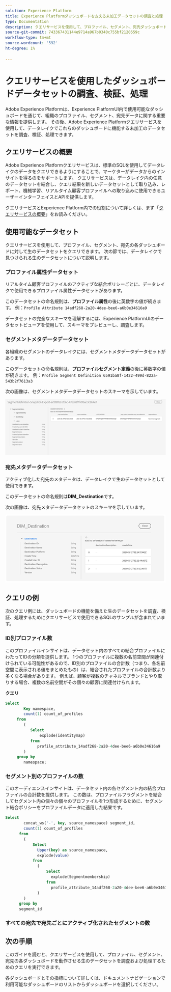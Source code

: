 ```yaml
---
solution: Experience Platform
title: Experience Platformダッシュボードを支える未加工データセットの調査と処理
type: Documentation
description: クエリサービスを使用して、プロファイル、セグメント、宛先ダッシュボードを機能させる生のデータセットを調査し、処理する方法をExperience Platformで説明します。
source-git-commit: 743367431144e9714a967b0340c755bf2120559c
workflow-type: tm+mt
source-wordcount: '592'
ht-degree: 1%

---
```



# クエリサービスを使用したダッシュボードデータセットの調査、検証、処理

Adobe Experience Platformは、Experience PlatformUI内で使用可能なダッシュボードを通じて、組織のプロファイル、セグメント、宛先データに関する重要な情報を提供します。 その後、Adobe Experience Platformクエリサービスを使用して、データレイクでこれらのダッシュボードに機能する未加工のデータセットを調査、検証、処理できます。

## クエリサービスの概要

Adobe Experience Platformクエリサービスは、標準のSQLを使用してデータレイクのデータをクエリできるようにすることで、マーケターがデータからのインサイトを得るのをサポートします。 クエリサービスは、データレイク内の任意のデータセットを結合し、クエリ結果を新しいデータセットとして取り込み、レポート、機械学習、リアルタイム顧客プロファイルへの取り込みに使用できるユーザーインターフェイスとAPIを提供します。

クエリサービスとExperience Platform内での役割について詳しくは、まず「[クエリサービスの概要](../query-service/home.md)」をお読みください。

## 使用可能なデータセット

クエリサービスを使用して、プロファイル、セグメント、宛先の各ダッシュボードに対して生のデータセットをクエリできます。 次の節では、データレイクで見つけられる生のデータセットについて説明します。

### プロファイル属性データセット

リアルタイム顧客プロファイルのアクティブな結合ポリシーごとに、データレイクで使用できるプロファイル属性データセットがあります。

このデータセットの命名規則は、**プロファイル属性**&#x200B;の後に英数字の値が続きます。 例：`Profile Attribute 14adf268-2a20-4dee-bee6-a6b0e34616a9`

データセットの完全なスキーマを理解するには、Experience PlatformUIのデータセットビューアを使用して、スキーマをプレビューし、調査します。

### セグメントメタデータデータセット

各組織のセグメントのデータレイクには、セグメントメタデータデータセットがあります。

このデータセットの命名規則は、**プロファイルセグメント定義**&#x200B;の後に英数字の値が続きます。 例：`Profile Segment Definition 6591ba8f-1422-499d-822a-543b2f7613a3`

次の画像は、セグメントメタデータデータセットのスキーマを示しています。

![](images/query/segment-metadata.png)

### 宛先メタデータデータセット

アクティブ化した宛先のメタデータは、データレイクで生のデータセットとして使用できます。

このデータセットの命名規則は&#x200B;**DIM_Destination**&#x200B;です。

次の画像は、宛先メタデータデータセットのスキーマを示しています。

![](images/query/destinations-metadata.png)

## クエリの例

次のクエリ例には、ダッシュボードの機能を備えた生のデータセットを調査、検証、処理するためにクエリサービスで使用できるSQLのサンプルが含まれています。

### ID別プロファイル数

このプロファイルインサイトは、データセット内のすべての結合プロファイルにわたってIDの分類を提供します。 1つのプロファイルに複数の名前空間が関連付けられている可能性があるので、ID別のプロファイルの合計数（つまり、各名前空間に表示される値をまとめたもの）は、結合されたプロファイルの合計数より多くなる場合があります。 例えば、顧客が複数のチャネルでブランドとやり取りする場合、複数の名前空間がその個々の顧客に関連付けられます。

**クエリ**

```sql
Select
        Key namespace,
        count(1) count_of_profiles
     from
        (
           Select
               explode(identitymap)
           from
              profile_attribute_14adf268-2a20-4dee-bee6-a6b0e34616a9
        )
     group by
        namespace;
```

### セグメント別のプロファイルの数

このオーディエンスインサイトは、データセット内の各セグメント内の結合プロファイルの合計数を提供します。 この数は、プロファイルフラグメントを結合してセグメント内の個々の個々のプロファイルを1つ形成するために、セグメント結合ポリシーをプロファイルデータに適用した結果です。

```sql
Select          
        concat_ws('-', key, source_namespace) segment_id,
        count(1) count_of_profiles
      from
        (
            Select
              Upper(key) as source_namespace,
              explode(value)
            from
              (
                  Select
                    explode(Segmentmembership)
                  from
                    profile_attribute_14adf268-2a20-4dee-bee6-a6b0e34616a9
              )
        )
      group by
      segment_id
```

### すべての宛先で宛先ごとにアクティブ化されたセグメントの数

## 次の手順

このガイドを読むと、クエリサービスを使用して、プロファイル、セグメント、宛先の各ダッシュボードを動作させる生のデータセットを調査および処理するためのクエリを実行できます。

各ダッシュボードとその指標について詳しくは、ドキュメントナビゲーションで利用可能なダッシュボードのリストからダッシュボードを選択してください。

